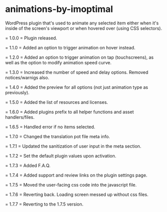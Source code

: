 # animations-by-imoptimal
WordPress plugin that's used to animate any selected item either when it's inside of the screen's viewport or when hovered over (using CSS selectors).

= 1.0.0 =
Plugin released.

= 1.1.0 =
Added an option to trigger animation on hover instead.

= 1.2.0 =
Added an option to trigger animation on tap (touchscreens), as well as the option to modify animation speed curve.

= 1.3.0 =
Increased the number of speed and delay options. Removed notices/warnigs also.

= 1.4.0 =
Added the preview for all options (not just animation type as previously).

= 1.5.0 =
Added the list of resources and licenses.

= 1.6.0 =
Added plugins prefix to all helper functions and asset handlers/files.

= 1.6.5 =
Handled error if no items selected.

= 1.7.0 =
Changed the translation pot file meta info.

= 1.7.1 =
Updated the sanitization of user input in the meta section.

= 1.7.2 =
Set the default plugin values upon activation.

= 1.7.3 =
Added F.A.Q.

= 1.7.4 =
Added support and review links on the plugin settings page.

= 1.7.5 =
Moved the user-facing css code into the javascript file.

= 1.7.6 =
Reverting back. Loading screen messed up without css files.

= 1.7.7 =
Reverting to the 1.7.5 version.
